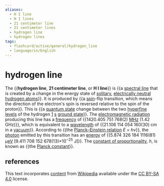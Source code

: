 ```yaml
---
aliases:
  - H I line
  - H I lines
  - 21 centimeter line
  - 21 centimeter lines
  - hydrogen line
  - hydrogen lines
tags:
  - flashcard/active/general/hydrogen_line
  - language/in/English
---
```


# hydrogen line

The {{__hydrogen line__, __21 centimeter line__, or __H I line__}} is {{a [spectral line](spectral%20line.md) that is created by a change in the energy state of [solitary](monatomic%20gas.md), [electrically neutral](electric%20charge.md) [hydrogen atoms](hydrogen%20atom.md)}}. It is produced by {{a [spin](spin%20(physics).md)-flip transition, which means the direction of the electron's spin is reversed relative to the spin of the proton}}. This is {{a [quantum state](quantum%20state.md) change between the two [hyperfine levels](hyperfine%20structure.md) of the hydrogen [1](principal%20quantum%20number.md) [s](azimuthal%20quantum%20number.md) [ground state](ground%20state.md)}}. The [electromagnetic radiation](electromagnetic%20radiation.md) producing this line has a [frequency](frequency.md) of {{1420.405&nbsp;751&nbsp;768(2) [MHz](hertz.md) (1.42 GHz)}}, which is equivalent to a [wavelength](wavelength.md) of {{21.106&nbsp;114&nbsp;054&nbsp;160(30) cm in a [vacuum](vacuum.md)}}. According to {{the [Planck–Einstein relation](planck%20relation.md) _E_ = _hν_}}, the [photon](photon.md) emitted by this transition has an [energy](photon%20energy.md) of {{5.874&nbsp;326&nbsp;184&nbsp;1116(81) μ[eV](electronvolt.md) [9.411&nbsp;708&nbsp;152&nbsp;678(13)×10<sup>−25</sup> J]}}. The [constant of proportionality](proportionality%20(mathematics).md), _h_, is known as {{the [Planck constant](Planck%20constant.md)}}. <!--SR:!2025-05-27,206,310!2025-02-14,144,310!2025-03-17,168,310!2024-12-18,87,270!2024-11-25,18,130!2024-11-29,19,130!2025-02-08,137,290!2024-11-19,19,130!2025-08-14,289,333-->

## references

This text incorporates [content](https://en.wikipedia.org/wiki/hydrogen_line) from [Wikipedia](Wikipedia.md) available under the [CC BY-SA 4.0](https://creativecommons.org/licenses/by-sa/4.0/) license.
